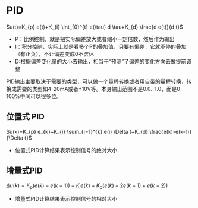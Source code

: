 # PID
$u(t)=K_{p} e(t)+K_{i} \int_{0}^{t} e(\tau) d \tau+K_{d} \frac{d e(t)}{d t}$
* P：比例控制，就是把实际偏差放大或者缩小一定倍数，然后作为输出
* I：积分控制，实际上就是看多个P的叠加值，只要有偏差，它就不停的叠加（有正负），不让偏差变成0不罢休
* D:根据偏差变化量的大小去输出，相当于“预测”了偏差的变化方向去做提前调整

PID输出主要取决于需要的类型，可以做一个量程转换或者用自带的量程转换，转换成需要的类型如4-20mA或者±10V等。本身输出范围不是0.0.-1.0，而是0-100%中间可以很多位。

## 位置式 PID
$u(k)=K_{p} e_{k}+K_{i} \sum_{i=1}^{k} e(i) \Delta t+K_{d} \frac{e(k)-e(k-1)}{\Delta t}$
* 位置式PID计算结果表示控制信号的绝对大小

## 增量式PID
$\Delta u(k)=K_{p}(e(k)-e(k-1))+K_{i} e(k)+K_{d}(e(k)-2 e(k-1)+e(k-2))$
* 增量式PID计算结果表示控制信号的相对大小
